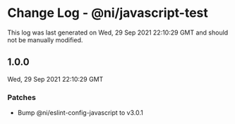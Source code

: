 # Change Log - @ni/javascript-test

This log was last generated on Wed, 29 Sep 2021 22:10:29 GMT and should not be manually modified.

<!-- Start content -->

## 1.0.0

Wed, 29 Sep 2021 22:10:29 GMT

### Patches

- Bump @ni/eslint-config-javascript to v3.0.1
